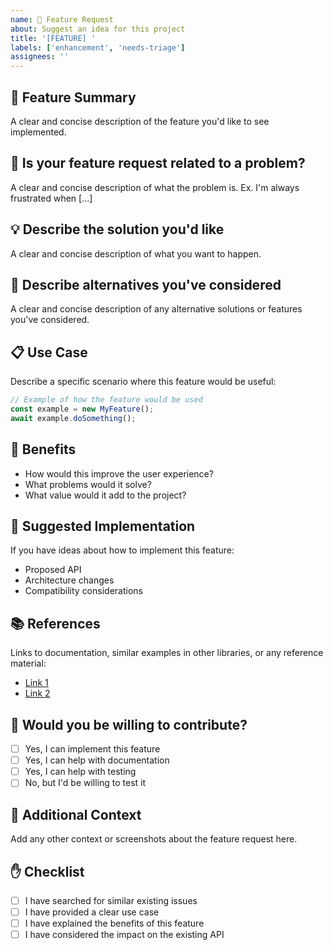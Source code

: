 ```yaml
---
name: 🚀 Feature Request
about: Suggest an idea for this project
title: '[FEATURE] '
labels: ['enhancement', 'needs-triage']
assignees: ''
---
```


## 🚀 Feature Summary
A clear and concise description of the feature you'd like to see implemented.

## 🤔 Is your feature request related to a problem?
A clear and concise description of what the problem is. Ex. I'm always frustrated when [...]

## 💡 Describe the solution you'd like
A clear and concise description of what you want to happen.

## 🔄 Describe alternatives you've considered
A clear and concise description of any alternative solutions or features you've considered.

## 📋 Use Case
Describe a specific scenario where this feature would be useful:

```typescript
// Example of how the feature would be used
const example = new MyFeature();
await example.doSomething();
```

## 🎯 Benefits
- How would this improve the user experience?
- What problems would it solve?
- What value would it add to the project?

## 🔧 Suggested Implementation
If you have ideas about how to implement this feature:
- Proposed API
- Architecture changes
- Compatibility considerations

## 📚 References
Links to documentation, similar examples in other libraries, or any reference material:
- [Link 1](https://example.com)
- [Link 2](https://example.com)

## 🤝 Would you be willing to contribute?
- [ ] Yes, I can implement this feature
- [ ] Yes, I can help with documentation
- [ ] Yes, I can help with testing
- [ ] No, but I'd be willing to test it

## 🤔 Additional Context
Add any other context or screenshots about the feature request here.

## ✋ Checklist
- [ ] I have searched for similar existing issues
- [ ] I have provided a clear use case
- [ ] I have explained the benefits of this feature
- [ ] I have considered the impact on the existing API
